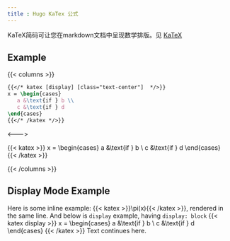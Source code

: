 ```yaml
---
title : Hugo KaTex 公式
---
```

<!--more-->


KaTeX简码可让您在markdown文档中呈现数学排版。见 [KaTeX](https://katex.org/)


## Example
{{< columns >}}

```latex
{{</* katex [display] [class="text-center"]  */>}}
x = \begin{cases}
   a &\text{if } b \\
   c &\text{if } d
\end{cases}
{{</* /katex */>}}
```

<--->

{{< katex >}}
x = \begin{cases}
   a &\text{if } b \\
   c &\text{if } d
\end{cases}
{{< /katex >}}

{{< /columns >}}

## Display Mode Example

Here is some inline example: {{< katex >}}\pi(x){{< /katex >}}, rendered in the same line. And below is `display` example, having `display: block`
{{< katex display >}}
x = \begin{cases}
   a &\text{if } b \\
   c &\text{if } d
\end{cases}
{{< /katex >}}
Text continues here.
